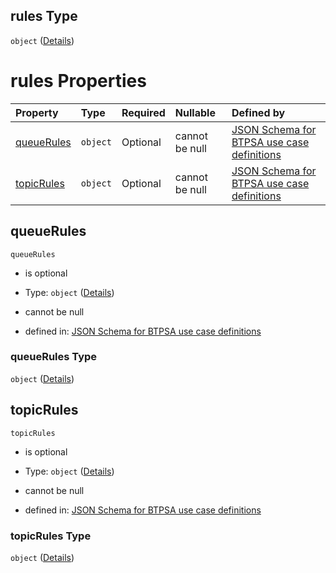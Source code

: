 ## rules Type

`object` ([Details](btpsa-usecase-properties-services-items-allof-1-then-allof-38-then-allof-0-then-properties-parameters-properties-rules.md))

# rules Properties

| Property                  | Type     | Required | Nullable       | Defined by                                                                                                                                                                                                                                                                                                                                |
| :------------------------ | :------- | :------- | :------------- | :---------------------------------------------------------------------------------------------------------------------------------------------------------------------------------------------------------------------------------------------------------------------------------------------------------------------------------------- |
| [queueRules](#queuerules) | `object` | Optional | cannot be null | [JSON Schema for BTPSA use case definitions](btpsa-usecase-properties-services-items-allof-1-then-allof-38-then-allof-0-then-properties-parameters-properties-rules-properties-queuerules.md "undefined#/properties/services/items/allOf/1/then/allOf/38/then/allOf/0/then/properties/parameters/properties/rules/properties/queueRules") |
| [topicRules](#topicrules) | `object` | Optional | cannot be null | [JSON Schema for BTPSA use case definitions](btpsa-usecase-properties-services-items-allof-1-then-allof-38-then-allof-0-then-properties-parameters-properties-rules-properties-topicrules.md "undefined#/properties/services/items/allOf/1/then/allOf/38/then/allOf/0/then/properties/parameters/properties/rules/properties/topicRules") |

## queueRules



`queueRules`

*   is optional

*   Type: `object` ([Details](btpsa-usecase-properties-services-items-allof-1-then-allof-38-then-allof-0-then-properties-parameters-properties-rules-properties-queuerules.md))

*   cannot be null

*   defined in: [JSON Schema for BTPSA use case definitions](btpsa-usecase-properties-services-items-allof-1-then-allof-38-then-allof-0-then-properties-parameters-properties-rules-properties-queuerules.md "undefined#/properties/services/items/allOf/1/then/allOf/38/then/allOf/0/then/properties/parameters/properties/rules/properties/queueRules")

### queueRules Type

`object` ([Details](btpsa-usecase-properties-services-items-allof-1-then-allof-38-then-allof-0-then-properties-parameters-properties-rules-properties-queuerules.md))

## topicRules



`topicRules`

*   is optional

*   Type: `object` ([Details](btpsa-usecase-properties-services-items-allof-1-then-allof-38-then-allof-0-then-properties-parameters-properties-rules-properties-topicrules.md))

*   cannot be null

*   defined in: [JSON Schema for BTPSA use case definitions](btpsa-usecase-properties-services-items-allof-1-then-allof-38-then-allof-0-then-properties-parameters-properties-rules-properties-topicrules.md "undefined#/properties/services/items/allOf/1/then/allOf/38/then/allOf/0/then/properties/parameters/properties/rules/properties/topicRules")

### topicRules Type

`object` ([Details](btpsa-usecase-properties-services-items-allof-1-then-allof-38-then-allof-0-then-properties-parameters-properties-rules-properties-topicrules.md))
